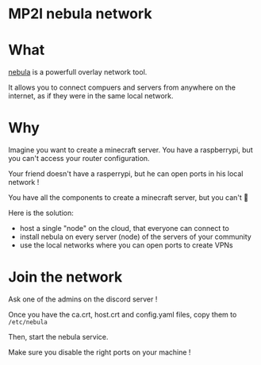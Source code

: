MP2I nebula network
==================


# What
[nebula](https://github.com/slackhq/nebula) is a powerfull overlay network tool.

It allows you to connect compuers and servers from anywhere on the internet, as if they were in the same local network.


# Why

Imagine you want to create a minecraft server.
You have a raspberrypi, but you can't access your router configuration.

Your friend doesn't have a rasperrypi, but he can open ports in his local network !

You have all the components to create a minecraft server, but you can't 


Here is the solution:
- host a single "node" on the cloud, that everyone can connect to
- install nebula on every server (node) of the servers of your community
- use the local networks where you can open ports to create VPNs


# Join the network

Ask one of the admins on the discord server !


Once you have the ca.crt, host.crt and config.yaml files, copy them to `/etc/nebula`

Then, start the nebula service.

Make sure you disable the right ports on your machine !
